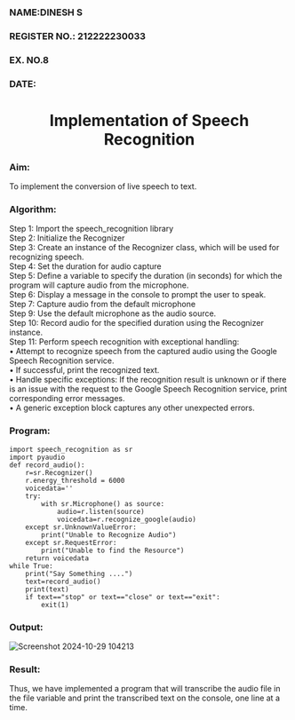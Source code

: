  <H3>NAME:DINESH S</H3>
<H3>REGISTER NO.: 212222230033</H3>
<H3>EX. NO.8</H3>
<H3>DATE:</H3>
<H1 ALIGN =CENTER>Implementation of Speech Recognition</H1>
<H3>Aim:</H3> 
 To implement the conversion of live speech to text.<BR>
<h3>Algorithm:</h3>
Step 1: Import the speech_recognition library<Br>
Step 2: Initialize the Recognizer<Br>
Step 3: Create an instance of the Recognizer class, which will be used for recognizing speech.<Br>
Step 4: Set the duration for audio capture<Br>
Step 5: Define a variable to specify the duration (in seconds) for which the program will capture audio from the microphone.<Br>
Step 6: Display a message in the console to prompt the user to speak.<Br>
Step 7: Capture audio from the default microphone<Br>
Step 9: Use the default microphone as the audio source.<Br>
Step 10: Record audio for the specified duration using the Recognizer instance.<Br>
Step 11: Perform speech recognition with exceptional handling:<Br>
•	Attempt to recognize speech from the captured audio using the Google Speech Recognition service.<Br>
•	If successful, print the recognized text.<Br>
•	Handle specific exceptions: If the recognition result is unknown or if there is an issue with the request to the Google Speech Recognition service, print corresponding error messages.<Br>
•	A generic exception block captures any other unexpected errors.<Br>
<H3>Program:</H3>

```
import speech_recognition as sr
import pyaudio
def record_audio():
    r=sr.Recognizer()
    r.energy_threshold = 6000
    voicedata=''
    try:
        with sr.Microphone() as source:
            audio=r.listen(source)
            voicedata=r.recognize_google(audio)            
    except sr.UnknownValueError:
        print("Unable to Recognize Audio")
    except sr.RequestError:
        print("Unable to find the Resource")
    return voicedata
while True:
    print("Say Something ....")
    text=record_audio()
    print(text)
    if text=="stop" or text=="close" or text=="exit":
        exit(1)
```

<H3> Output:</H3>

![Screenshot 2024-10-29 104213](https://github.com/user-attachments/assets/0eecc8ee-4bff-438d-8867-bbfa8df2fce9)


<H3> Result:</H3>

Thus, we have implemented a program that will transcribe the audio file in the file variable and print the transcribed text on the console, one line at a time.
